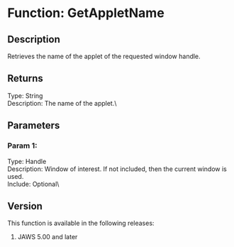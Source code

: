 # Function: GetAppletName

## Description

Retrieves the name of the applet of the requested window handle.

## Returns

Type: String\
Description: The name of the applet.\

## Parameters

### Param 1:

Type: Handle\
Description: Window of interest. If not included, then the current
window is used.\
Include: Optional\

## Version

This function is available in the following releases:

1.  JAWS 5.00 and later
